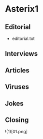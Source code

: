 # Asterix1

## Editorial
- editorial.txt
## Interviews
## Articles
## Viruses
## Jokes
## Closing

!(1)[01.png]
